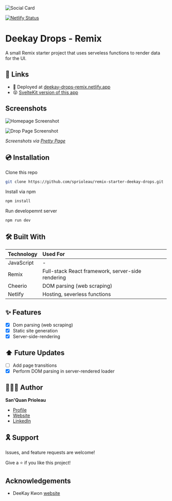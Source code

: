 ![Social Card][social-card-url]

[![Netlify Status](https://api.netlify.com/api/v1/badges/633ea05d-bec1-4df2-a243-d42022f99ffb/deploy-status)](https://app.netlify.com/sites/deekay-drops-remix/deploys)

# Deekay Drops - Remix

A small Remix starter project that uses serveless functions to render data for the UI. 

## 🔗 Links

- 🚀 Deployed at [deekay-drops-remix.netlify.app](https://deekay-drops-remix.netlify.app)
- 😝 [SvelteKit version of this app](https://deekay-drops-svelte.netlify.app)

## Screenshots

![Homepage Screenshot][homepage-screenshot-url] 

![Drop Page Screenshot][drop-page-screenshot-url] 

_Screenshots via [Pretty Page](https://prettypage.vercel.app/)_

## 💿 Installation

Clone this repo

```bash
git clone https://github.com/sprioleau/remix-starter-deekay-drops.git
```

Install via npm

```bash
npm install
```

Run developemnt server

```bash
npm run dev
```

## 🛠 Built With

| Technology            | Used For                                          |
| :-------------------- | :------------------------------------------------ |
| JavaScript            | -                                                 |
| Remix                 | Full-stack React framework, server-side rendering |
| Cheerio               | DOM parsing (web scraping)                        |
| Netlify               | Hosting, severless functions                      |

## ✨ Features
- [x] Dom parsing (web scraping) 
- [x] Static site generation
- [x] Server-side-rendering

## ⬆️ Future Updates

- [ ] Add page transitions 
- [x] Perform DOM parsing in server-rendered loader

## 👨🏾‍💻 Author

**San'Quan Prioleau**

- [Profile][github-url]
- [Website][website]
- [LinkedIn][linkedin]

## 🎗 Support

Issues, and feature requests are welcome!

Give a ⭐️ if you like this project!

## Acknowledgements

- DeeKay Kwon [website](https://deekaykwon.com)

<!-- Author Details -->
[github-url]: https://github.com/spriolau "San'Quan Prioleau on Github"
[website]: https://sprioleau.dev "San'Quan Prioleau's personal website"
[linkedin]: https://www.linkedin.com/in/sanquanprioleau/
[headshot_url]: https://avatars.githubusercontent.com/u/49278940?v=4 "San'Quan Prioleau headshot"

<!-- Project Details -->
[deployed-url]: https://deekay-drops-remix.netlify.app
[social-card-url]: https://deekay-drops-remix.netlify.app/deekay-drops-social-card-remix.png "Social Card"
[homepage-screenshot-url]: https://deekay-drops-remix.netlify.app/images/screenshots/homepage.png "Homepage Screenshot"
[drop-page-screenshot-url]: https://deekay-drops-remix.netlify.app/images/screenshots/drop-page.png "Drop Page Screenshot"
